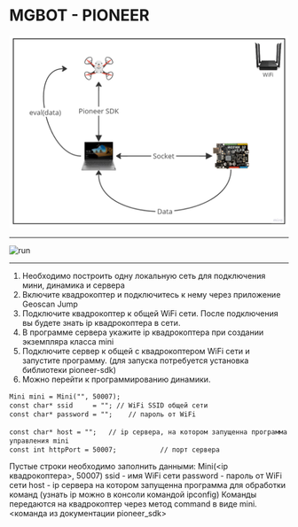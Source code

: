 # MGBOT - PIONEER

![схема взаимодействия](https://github.com/shvecov-coder/mgbottopioneer/blob/main/img/shema.png)

---

![run](https://github.com/shvecov-coder/mgbottopioneer/blob/main/img/mgbotpioneer.gif?raw=true)

---

1. Необходимо построить одну локальную сеть для подключения мини, динамика и сервера
2. Включите квадрокоптер и подключитесь к нему через приложение Geoscan Jump
3. Подключите квадрокоптер к общей WiFi сети. После подключения вы будете знать ip квадрокоптера в сети.
4. В программе сервера укажите ip квадрокоптера при создании экземпляра класса mini
5. Подключите сервер к общей с квадрокоптером WiFi сети и запустите программу.
(для запуска потребуется установка библиотеки pioneer-sdk)
6. Можно перейти к программированию динамики.
```
Mini mini = Mini("", 50007);
const char* ssid     = ""; // WiFi SSID общей сети
const char* password = "";    // пароль от WiFi

const char* host = "";   // ip сервера, на котором запущенна программа управления mini
const int httpPort = 50007;           // порт сервера
```
Пустые строки необходимо заполнить данными:
Mini(<ip квадрокоптера>, 50007)
ssid - имя WiFi сети
password - пароль от WiFi сети
host - ip сервера на котором запущенна программа для обработки команд (узнать ip можно в консоли командой ipconfig)
Команды передаются на квадрокоптер через метод command в виде mini.<команда из документации pioneer_sdk>